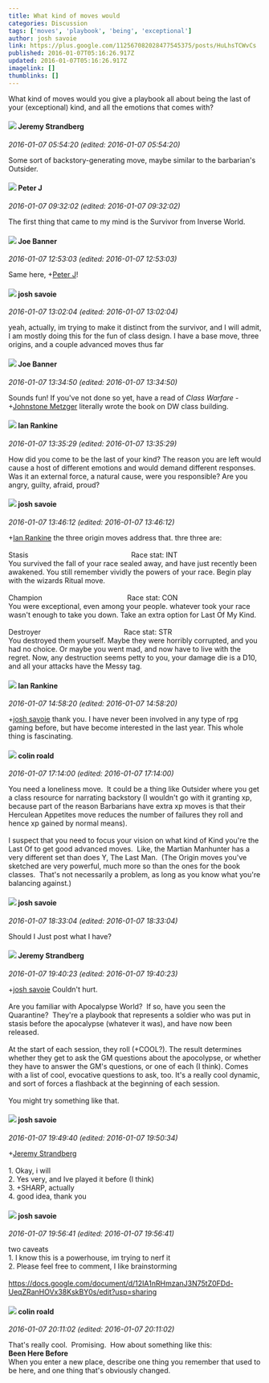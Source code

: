 ```yaml
---
title: What kind of moves would
categories: Discussion
tags: ['moves', 'playbook', 'being', 'exceptional']
author: josh savoie
link: https://plus.google.com/112567082028477545375/posts/HuLhsTCWvCs
published: 2016-01-07T05:16:26.917Z
updated: 2016-01-07T05:16:26.917Z
imagelink: []
thumblinks: []
---
```


What kind of moves would you give a playbook all about being the last of your (exceptional) kind, and all the emotions that comes with?
<div id='comment z12idhj5jzjjy51n522kzdvyvxjgip20r'>
  <h4><img src='{{site.baseurl}}//images/avatars/102595580176380683252_photo.jpg'> Jeremy Strandberg</h4>
      <p><cite>2016-01-07 05:54:20 (edited: 2016-01-07 05:54:20)</cite></p>
        <p>Some sort of backstory-generating move, maybe similar to the barbarian&#39;s Outsider.</p>
</div>
        

<div id='comment z12idhj5jzjjy51n522kzdvyvxjgip20r'>
  <h4><img src='{{site.baseurl}}//images/avatars/113692337653837882568_photo.jpg'> Peter J</h4>
      <p><cite>2016-01-07 09:32:02 (edited: 2016-01-07 09:32:02)</cite></p>
        <p>The first thing that came to my mind is the Survivor from Inverse World.</p>
</div>
        

<div id='comment z12idhj5jzjjy51n522kzdvyvxjgip20r'>
  <h4><img src='{{site.baseurl}}//images/avatars/103619294696451727396_photo.jpg'> Joe Banner</h4>
      <p><cite>2016-01-07 12:53:03 (edited: 2016-01-07 12:53:03)</cite></p>
        <p>Same here, <span class="proflinkWrapper"><span class="proflinkPrefix">+</span><a class="proflink" href="https://plus.google.com/113692337653837882568" oid="113692337653837882568">Peter J</a></span>​!</p>
</div>
        

<div id='comment z12idhj5jzjjy51n522kzdvyvxjgip20r'>
  <h4><img src='{{site.baseurl}}//images/avatars/112567082028477545375_photo.jpg'> josh savoie</h4>
      <p><cite>2016-01-07 13:02:04 (edited: 2016-01-07 13:02:04)</cite></p>
        <p>yeah, actually, im trying to make it distinct from the survivor, and I will admit, I am mostly doing this for the fun of class design. I have a base move, three origins, and a couple advanced moves thus far</p>
</div>
        

<div id='comment z12idhj5jzjjy51n522kzdvyvxjgip20r'>
  <h4><img src='{{site.baseurl}}//images/avatars/103619294696451727396_photo.jpg'> Joe Banner</h4>
      <p><cite>2016-01-07 13:34:50 (edited: 2016-01-07 13:34:50)</cite></p>
        <p>Sounds fun! If you&#39;ve not done so yet, have a read of <i>Class Warfare</i> - <span class="proflinkWrapper"><span class="proflinkPrefix">+</span><a class="proflink" href="https://plus.google.com/113864117304127544117" oid="113864117304127544117">Johnstone Metzger</a></span> literally wrote the book on DW class building.</p>
</div>
        

<div id='comment z12idhj5jzjjy51n522kzdvyvxjgip20r'>
  <h4><img src='{{site.baseurl}}//images/avatars/110424286898700459869_photo.jpg'> Ian Rankine</h4>
      <p><cite>2016-01-07 13:35:29 (edited: 2016-01-07 13:35:29)</cite></p>
        <p>How did you come to be the last of your kind?  The reason you are left would cause a host of different emotions and would demand different responses.  Was it an external force, a natural cause, were you responsible? Are you angry, guilty, afraid, proud?</p>
</div>
        

<div id='comment z12idhj5jzjjy51n522kzdvyvxjgip20r'>
  <h4><img src='{{site.baseurl}}//images/avatars/112567082028477545375_photo.jpg'> josh savoie</h4>
      <p><cite>2016-01-07 13:46:12 (edited: 2016-01-07 13:46:12)</cite></p>
        <p><span class="proflinkWrapper"><span class="proflinkPrefix">+</span><a class="proflink" href="https://plus.google.com/110424286898700459869" oid="110424286898700459869">Ian Rankine</a></span> the three origin moves address that. thre three are:<br /><br />Stasis                                                    Race stat: INT  <br />You survived the fall of your race sealed away, and have just recently been awakened. You still remember vividly the powers of your race. Begin play with the wizards Ritual move.<br /><br />Champion                                           Race stat: CON<br />You were exceptional, even among your people. whatever took your race wasn&#39;t enough to take you down. Take an extra option for Last Of My Kind.<br /><br />Destroyer                                          Race stat: STR<br />You destroyed them yourself. Maybe they were horribly corrupted, and you had no choice. Or maybe you went mad, and now have to live with the regret. Now, any destruction seems petty to you, your damage die is a D10, and all your attacks have the Messy tag.</p>
</div>
        

<div id='comment z12idhj5jzjjy51n522kzdvyvxjgip20r'>
  <h4><img src='{{site.baseurl}}//images/avatars/110424286898700459869_photo.jpg'> Ian Rankine</h4>
      <p><cite>2016-01-07 14:58:20 (edited: 2016-01-07 14:58:20)</cite></p>
        <p><span class="proflinkWrapper"><span class="proflinkPrefix">+</span><a class="proflink" href="https://plus.google.com/112567082028477545375" oid="112567082028477545375">josh savoie</a></span> thank you.  I have never been involved in any type of rpg gaming before, but have become interested in the last year.  This whole thing is fascinating.</p>
</div>
        

<div id='comment z12idhj5jzjjy51n522kzdvyvxjgip20r'>
  <h4><img src='{{site.baseurl}}//images/avatars/112202482806363015700_photo.jpg'> colin roald</h4>
      <p><cite>2016-01-07 17:14:00 (edited: 2016-01-07 17:14:00)</cite></p>
        <p>You need a loneliness move.  It could be a thing like Outsider where you get a class resource for narrating backstory (I wouldn&#39;t go with it granting xp, because part of the reason Barbarians have extra xp moves is that their Herculean Appetites move reduces the number of failures they roll and hence xp gained by normal means).  <br /><br />I suspect that you need to focus your vision on what kind of Kind you&#39;re the Last Of to get good advanced moves.  Like, the Martian Manhunter has a very different set than does Y, The Last Man.  (The Origin moves you&#39;ve sketched are very powerful, much more so than the ones for the book classes.  That&#39;s not necessarily a problem, as long as you know what you&#39;re balancing against.)</p>
</div>
        

<div id='comment z12idhj5jzjjy51n522kzdvyvxjgip20r'>
  <h4><img src='{{site.baseurl}}//images/avatars/112567082028477545375_photo.jpg'> josh savoie</h4>
      <p><cite>2016-01-07 18:33:04 (edited: 2016-01-07 18:33:04)</cite></p>
        <p>Should I Just post what I have?</p>
</div>
        

<div id='comment z12idhj5jzjjy51n522kzdvyvxjgip20r'>
  <h4><img src='{{site.baseurl}}//images/avatars/102595580176380683252_photo.jpg'> Jeremy Strandberg</h4>
      <p><cite>2016-01-07 19:40:23 (edited: 2016-01-07 19:40:23)</cite></p>
        <p><span class="proflinkWrapper"><span class="proflinkPrefix">+</span><a class="proflink" href="https://plus.google.com/112567082028477545375" oid="112567082028477545375">josh savoie</a></span> Couldn&#39;t hurt.<br /><br />Are you familiar with Apocalypse World?  If so, have you seen the Quarantine?  They&#39;re a playbook that represents a soldier who was put in stasis before the apocalypse (whatever it was), and have now been released.  <br /><br />At the start of each session, they roll (+COOL?). The result determines whether they get to ask the GM questions about the apocolypse, or whether they have to answer the GM&#39;s questions, or one of each (I think). Comes with a list of cool, evocative questions to ask, too. It&#39;s a really cool dynamic, and sort of forces a flashback at the beginning of each session.<br /><br />You might try something like that.</p>
</div>
        

<div id='comment z12idhj5jzjjy51n522kzdvyvxjgip20r'>
  <h4><img src='{{site.baseurl}}//images/avatars/112567082028477545375_photo.jpg'> josh savoie</h4>
      <p><cite>2016-01-07 19:49:40 (edited: 2016-01-07 19:50:34)</cite></p>
        <p><span class="proflinkWrapper"><span class="proflinkPrefix">+</span><a class="proflink" href="https://plus.google.com/102595580176380683252" oid="102595580176380683252">Jeremy Strandberg</a></span><br /><br />1. Okay, i will<br />2. Yes very, and Ive played it before (I think)<br />3. +SHARP, actually<br />4. good idea, thank you</p>
</div>
        

<div id='comment z12idhj5jzjjy51n522kzdvyvxjgip20r'>
  <h4><img src='{{site.baseurl}}//images/avatars/112567082028477545375_photo.jpg'> josh savoie</h4>
      <p><cite>2016-01-07 19:56:41 (edited: 2016-01-07 19:56:41)</cite></p>
        <p>two caveats <br />1. I know this is a powerhouse, im trying to nerf it<br />2. Please feel free to comment, I like brainstorming<br /><br /><a href="https://docs.google.com/document/d/12IA1nRHmzanJ3N75tZ0FDd-UeqZRanHOVx38KskBY0s/edit?usp=sharing" class="ot-anchor">https://docs.google.com/document/d/12IA1nRHmzanJ3N75tZ0FDd-UeqZRanHOVx38KskBY0s/edit?usp=sharing</a></p>
</div>
        

<div id='comment z12idhj5jzjjy51n522kzdvyvxjgip20r'>
  <h4><img src='{{site.baseurl}}//images/avatars/112202482806363015700_photo.jpg'> colin roald</h4>
      <p><cite>2016-01-07 20:11:02 (edited: 2016-01-07 20:11:02)</cite></p>
        <p>That&#39;s really cool.  Promising.  How about something like this:<br /><b>Been Here Before</b><br />When you enter a new place, describe one thing you remember that used to be here, and one thing that&#39;s obviously changed.</p>
</div>
        